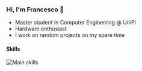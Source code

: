 ### Hi, I'm Francesco 👋

- Master student in Computer Enginerring @ UniPi
- Hardware enthusiast
- I work on random projects on my spare time

#### Skills
![Main skills](https://skillicons.dev/icons?i=cpp,py,mysql,html,js,java)

